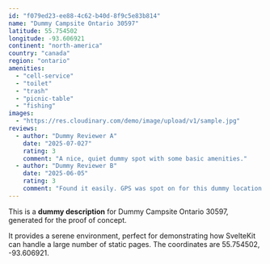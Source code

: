 ```yaml
---
id: "f079ed23-ee88-4c62-b40d-8f9c5e83b814"
name: "Dummy Campsite Ontario 30597"
latitude: 55.754502
longitude: -93.606921
continent: "north-america"
country: "canada"
region: "ontario"
amenities:
  - "cell-service"
  - "toilet"
  - "trash"
  - "picnic-table"
  - "fishing"
images:
  - "https://res.cloudinary.com/demo/image/upload/v1/sample.jpg"
reviews:
  - author: "Dummy Reviewer A"
    date: "2025-07-027"
    rating: 3
    comment: "A nice, quiet dummy spot with some basic amenities."
  - author: "Dummy Reviewer B"
    date: "2025-06-05"
    rating: 3
    comment: "Found it easily. GPS was spot on for this dummy location."
---
```


This is a **dummy description** for Dummy Campsite Ontario 30597, generated for the proof of concept.

It provides a serene environment, perfect for demonstrating how SvelteKit can handle a large number of static pages. The coordinates are 55.754502, -93.606921.
